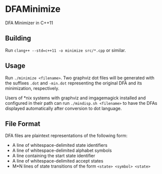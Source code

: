 # DFAMinimize
DFA Minimizer in C++11

## Building
Run `clang++ --std=c++11 -o minimize src/*.cpp` or similar.

## Usage
Run `./minimize <filename>`. Two graphviz dot files will be generated with the
suffixes `.dot` and `-min.dot` representing the original DFA and its
minimization, respectively.

Users of \*nix systems with graphviz and imgagemagick installed and configured
in their path can run `./mindisp.sh <filename>` to have the DFAs displayed
automatically after conversion to dot language.

## File Format
DFA files are plaintext representations of the following form:

* A line of whitespace-delimited state identifiers
* A line of whitespace-delimited alphabet symbols
* A line containing the start state identifier
* A line of whitespace-delimited accept states
* M\*N lines of state transitions of the form `<state> <symbol> <state>`
